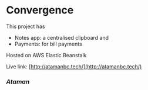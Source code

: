 # Convergence

This project has 
 - Notes app: a centralised clipboard and 
 - Payments: for bill payments
 
 Hosted on AWS Elastic Beanstalk
 
 Live link: [http://atamanbc.tech/](http://atamanbc.tech/)
 
 
 ### *Ataman*
